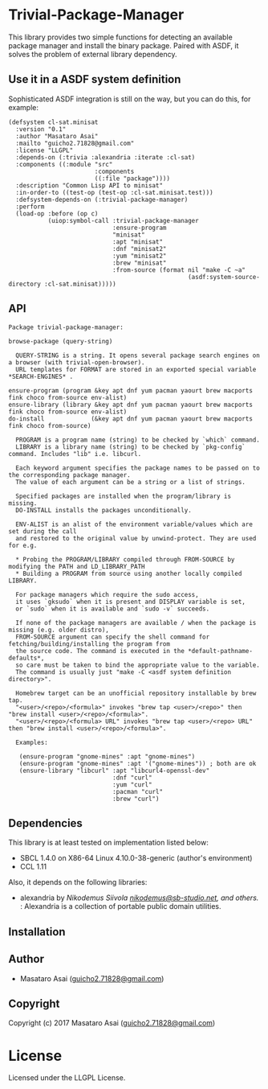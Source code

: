 
# Trivial-Package-Manager

This library provides two simple functions for detecting an available package manager and
install the binary package. Paired with ASDF, it solves the problem of external library dependency.

## Use it in a ASDF system definition

Sophisticated ASDF integration is still on the way, but you can do this, for example:

```common-lisp
(defsystem cl-sat.minisat
  :version "0.1"
  :author "Masataro Asai"
  :mailto "guicho2.71828@gmail.com"
  :license "LLGPL"
  :depends-on (:trivia :alexandria :iterate :cl-sat)
  :components ((:module "src"
                        :components
                        ((:file "package"))))
  :description "Common Lisp API to minisat"
  :in-order-to ((test-op (test-op :cl-sat.minisat.test)))
  :defsystem-depends-on (:trivial-package-manager)
  :perform
  (load-op :before (op c)
           (uiop:symbol-call :trivial-package-manager
                             :ensure-program
                             "minisat"
                             :apt "minisat"
                             :dnf "minisat2"
                             :yum "minisat2"
                             :brew "minisat"
                             :from-source (format nil "make -C ~a"
                                                  (asdf:system-source-directory :cl-sat.minisat)))))
```

## API

    Package trivial-package-manager:
    
    browse-package (query-string)
    
      QUERY-STRING is a string. It opens several package search engines on a browser (with trivial-open-browser).
      URL templates for FORMAT are stored in an exported special variable *SEARCH-ENGINES* .
    
    ensure-program (program &key apt dnf yum pacman yaourt brew macports fink choco from-source env-alist)
    ensure-library (library &key apt dnf yum pacman yaourt brew macports fink choco from-source env-alist)
    do-install             (&key apt dnf yum pacman yaourt brew macports fink choco from-source)

      PROGRAM is a program name (string) to be checked by `which` command.
      LIBRARY is a library name (string) to be checked by `pkg-config` command. Includes "lib" i.e. libcurl.
  
      Each keyword argument specifies the package names to be passed on to the corresponding package manager.
      The value of each argument can be a string or a list of strings.
  
      Specified packages are installed when the program/library is missing.
      DO-INSTALL installs the packages unconditionally.
      
      ENV-ALIST is an alist of the environment variable/values which are set during the call
      and restored to the original value by unwind-protect. They are used for e.g.

      * Probing the PROGRAM/LIBRARY compiled through FROM-SOURCE by modifying the PATH and LD_LIBRARY_PATH
      * Building a PROGRAM from source using another locally compiled LIBRARY.
      
      For package managers which require the sudo access,
      it uses `gksudo` when it is present and DISPLAY variable is set,
      or `sudo` when it is available and `sudo -v` succeeds.
      
      If none of the package managers are available / when the package is missing (e.g. older distro),
      FROM-SOURCE argument can specify the shell command for fetching/building/installing the program from
      the source code. The command is executed in the *default-pathname-defaults*,
      so care must be taken to bind the appropriate value to the variable.
      The command is usually just "make -C <asdf system definition directory>".
  
      Homebrew target can be an unofficial repository installable by brew tap.
      "<user>/<repo>/<formula>" invokes "brew tap <user>/<repo>" then "brew install <user>/<repo>/<formula>".
      "<user>/<repo>/<formula> URL" invokes "brew tap <user>/<repo> URL" then "brew install <user>/<repo>/<formula>".

      Examples:
      
       (ensure-program "gnome-mines" :apt "gnome-mines")
       (ensure-program "gnome-mines" :apt '("gnome-mines")) ; both are ok
       (ensure-library "libcurl" :apt "libcurl4-openssl-dev"
                                 :dnf "curl"
                                 :yum "curl"
                                 :pacman "curl"
                                 :brew "curl")
       

## Dependencies
This library is at least tested on implementation listed below:

+ SBCL 1.4.0 on X86-64 Linux 4.10.0-38-generic (author's environment)
+ CCL 1.11

Also, it depends on the following libraries:

+ alexandria by *Nikodemus Siivola <nikodemus@sb-studio.net>, and others.* :
    Alexandria is a collection of portable public domain utilities.

## Installation

## Author

* Masataro Asai (guicho2.71828@gmail.com)

## Copyright

Copyright (c) 2017 Masataro Asai (guicho2.71828@gmail.com)

# License

Licensed under the LLGPL License.


